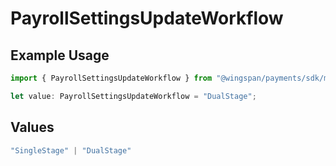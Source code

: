 # PayrollSettingsUpdateWorkflow

## Example Usage

```typescript
import { PayrollSettingsUpdateWorkflow } from "@wingspan/payments/sdk/models/shared";

let value: PayrollSettingsUpdateWorkflow = "DualStage";
```

## Values

```typescript
"SingleStage" | "DualStage"
```